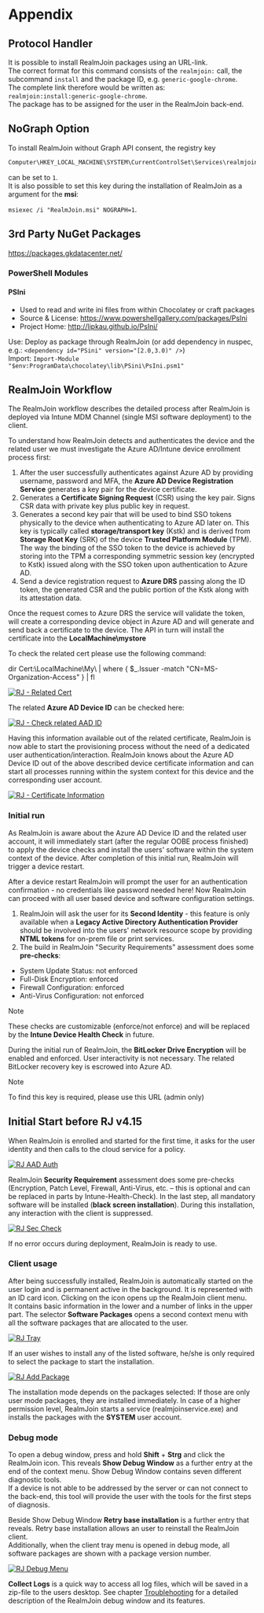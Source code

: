 
# Appendix
  
## Protocol Handler

It is possible to install RealmJoin packages using an URL-link.  
The correct format for this command consists of the ``realmjoin:`` call, the subcommand ``install`` and the package ID, e.g. ``generic-google-chrome``.  
The complete link therefore would be written as:  
``realmjoin:install:generic-google-chrome``.  
The package has to be assigned for the user in the RealmJoin back-end.  

## NoGraph Option

To install RealmJoin without Graph API consent, the registry key

```Powershell
Computer\HKEY_LOCAL_MACHINE\SYSTEM\CurrentControlSet\Services\realmjoin\Parameters\NoGraph
```

can be set to `1`.  
It is also possible to set this key during the installation of RealmJoin as a argument for the **msi**:  

``msiexec /i "RealmJoin.msi" NOGRAPH=1``.

## 3rd Party NuGet Packages

https://packages.gkdatacenter.net/

### PowerShell Modules

#### PSIni

* Used to read and write ini files from within Chocolatey or craft packages
* Source & License: https://www.powershellgallery.com/packages/PsIni
* Project Home: http://lipkau.github.io/PsIni/

Use: Deploy as package through RealmJoin (or add dependency in nuspec, e.g.: `<dependency id="PSini" version="[2.0,3.0)" />`)<br>
Import: `Import-Module "$env:ProgramData\chocolatey\lib\PSini\PsIni.psm1"`

<!-- Der folgende Inhalt wird nach der Umstellung des Doku-Designs eine eigene Sektion erhalten - aktuell liegt er hier im Appendix-->

## RealmJoin Workflow

The RealmJoin workflow describes the detailed process after RealmJoin is deployed via Intune MDM Channel (single MSI software deployment) to the client.

To understand how RealmJoin detects and authenticates the device and the related user we must investigate the Azure AD/Intune device enrollment process first:

1. After the user successfully authenticates against Azure AD by providing username, password and MFA, the **Azure AD Device Registration Service** generates a key pair for the device certificate.
2. Generates a **Certificate Signing Request** (CSR) using the key pair. Signs CSR data with private key plus public key in request.
3. Generates a second key pair that will be used to bind SSO tokens physically to the device when authenticating to Azure AD later on. This key is typically called **storage/transport key** (Kstk) and is derived from **Storage Root Key** (SRK) of the device **Trusted Platform Module** (TPM). The way the binding of the SSO token to the device is achieved by storing into the TPM a corresponding symmetric session key (encrypted to Kstk) issued along with the SSO token upon authentication to Azure AD.
4. Send a device registration request to **Azure DRS** passing along the ID token, the generated CSR and the public portion of the Kstk along with its attestation data.

Once the request comes to Azure DRS the service will validate the token, will create a corresponding device object in Azure AD and will generate and send back a certificate to the device. The API in turn will install the certificate into the **LocalMachine\mystore**

To check the related cert please use the following command:

dir Cert:\LocalMachine\My\ | where { $_.Issuer -match "CN=MS-Organization-Access" } | fl

[![RJ - Related Cert](./media/rj-workflow1.png)](./media/rj-workflow1.png)

The related **Azure AD Device ID** can be checked here:

[![RJ - Check related AAD ID](./media/rj-workflow2.png)](./media/rj-workflow2.png)

Having this information available out of the related certificate, RealmJoin is now able to start the provisioning process without the need of a dedicated user authentication/interaction. RealmJoin knows about the Azure AD Device ID out of the above described device certificate information and can start all processes running within the system context for this device and the corresponding user account.

[![RJ - Certificate Information](./media/rj-workflow3.png)](./media/rj-workflow3.png)

### Initial run

As RealmJoin is aware about the Azure AD Device ID and the related user account, it will immediately start (after the regular OOBE process finished) to apply the device checks and install the users' software within the system context of the device. After completion of this initial run, RealmJoin will trigger a device restart.

After a device restart RealmJoin will prompt the user for an authentication confirmation - no credentials like password needed here! Now RealmJoin can proceed with all user based device and software configuration settings.

1. RealmJoin will ask the user for its **Second Identity** - this feature is only available when a **Legacy Active Directory Authentication Provider** should be involved into the users' network resource scope by providing **NTML tokens** for on-prem file or print services.
2. The build in RealmJoin "Security Requirements" assessment does some **pre-checks**:

- System Update Status: not enforced
- Full-Disk Encryption: enforced
- Firewall Configuration: enforced
- Anti-Virus Configuration: not enforced  

> [!NOTE]
> These checks are customizable (enforce/not enforce) and will be replaced by the **Intune Device Health Check** in future.

During the initial run of RealmJoin, the **BitLocker Drive Encryption** will be enabled and enforced. User interactivity is not necessary. The related BitLocker recovery key is escrowed into Azure AD.

> [!NOTE]
> To find this key is required, please use this URL (admin only)

<!-- Dieser Abschnit soll im Redesign einen eigenen Bereich erhalten -->
## Initial Start before RJ v4.15

When RealmJoin is enrolled and started for the first time, it asks for the user identity and then calls to the cloud service for a policy.  

[![RJ AAD Auth](./media/rj-aad-auth.png)](./media/rj-aad-auth.png)  

RealmJoin **Security Requirement** assessment does some pre-checks (Encryption, Patch Level, Firewall, Anti-Virus, etc. – this is optional and can be replaced in parts by Intune-Health-Check). In the last step, all mandatory software will be installed (**black screen installation**). During this installation, any interaction with the client is suppressed.  
  
[![RJ Sec Check](./media/rj-sec-check.gif)](./media/rj-sec-check.gif)

If no error occurs during deployment, RealmJoin is ready to use.

### Client usage

After being successfully installed, RealmJoin is automatically started on the user login and is permanent active in the background. It is represented with an ID card icon. Clicking on the icon opens up the RealmJoin client menu.  
It contains basic information in the lower and a number of links in the upper part. The selector **Software Packages** opens a second context menu with all the software packages that are allocated to the user.
  
[![RJ Tray](./media/rj-tray-menu.png)](./media/rj-tray-menu.png)
  
If an user wishes to install any of the listed software, he/she is only required to select the package to start the installation.
  
[![RJ Add Package](./media/rj-client-addpackage2.png)](./media/rj-client-addpackage2.png)  
  
The installation mode depends on the packages selected: If those are only user mode packages, they are installed immediately. In case of a higher permission level, RealmJoin starts a service (realmjoinservice.exe) and installs the packages with the **SYSTEM** user account.

### Debug mode

To open a debug window, press and hold **Shift** + **Strg** and click the RealmJoin icon. This reveals **Show Debug Window** as a further entry at the end of the context menu. Show Debug Window contains seven different diagnostic tools.  
If a device is not able to be addressed by the server or can not connect to the back-end, this tool will provide the user with the tools for the first steps of diagnosis.

Beside Show Debug Window **Retry base installation** is a further entry that reveals. Retry base installation allows an user to reinstall the RealmJoin client.  
Additionally, when the client tray menu is opened in debug mode, all software packages are shown with a package version number.

[![RJ Debug Menu](./media/rj-debug-menu.png)](./media/rj-debug-menu.png)  

**Collect Logs** is a quick way to access all log files, which will be saved in a zip-file to the users desktop. See chapter [Troublehooting](troubleshooting.md) for a detailed description of the RealmJoin debug window and its features.